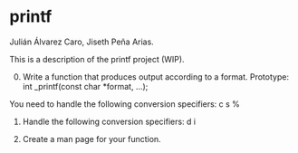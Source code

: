 # printf

Julián Álvarez Caro, Jiseth Peña Arias.

This is a description of the printf project (WIP).

0. Write a function that produces output according to a format.
Prototype: int _printf(const char *format, ...);

You need to handle the following conversion specifiers:
    c
    s
    %

1. Handle the following conversion specifiers:
   d
   i

2. Create a man page for your function.
